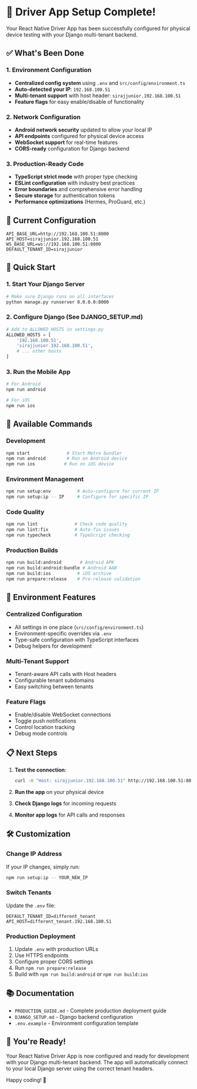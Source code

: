 # 🚀 Driver App Setup Complete!

Your React Native Driver App has been successfully configured for physical device testing with your Django multi-tenant backend.

## ✅ What's Been Done

### 1. Environment Configuration
- **Centralized config system** using `.env` and `src/config/environment.ts`
- **Auto-detected your IP**: `192.168.100.51`
- **Multi-tenant support** with host header: `sirajjunior.192.168.100.51`
- **Feature flags** for easy enable/disable of functionality

### 2. Network Configuration
- **Android network security** updated to allow your local IP
- **API endpoints** configured for physical device access
- **WebSocket support** for real-time features
- **CORS-ready** configuration for Django backend

### 3. Production-Ready Code
- **TypeScript strict mode** with proper type checking
- **ESLint configuration** with industry best practices
- **Error boundaries** and comprehensive error handling
- **Secure storage** for authentication tokens
- **Performance optimizations** (Hermes, ProGuard, etc.)

## 🔧 Current Configuration

```env
API_BASE_URL=http://192.168.100.51:8000
API_HOST=sirajjunior.192.168.100.51
WS_BASE_URL=ws://192.168.100.51:8000
DEFAULT_TENANT_ID=sirajjunior
```

## 🚀 Quick Start

### 1. Start Your Django Server
```bash
# Make sure Django runs on all interfaces
python manage.py runserver 0.0.0.0:8000
```

### 2. Configure Django (See DJANGO_SETUP.md)
```python
# Add to ALLOWED_HOSTS in settings.py
ALLOWED_HOSTS = [
    '192.168.100.51',
    'sirajjunior.192.168.100.51',
    # ... other hosts
]
```

### 3. Run the Mobile App
```bash
# For Android
npm run android

# For iOS  
npm run ios
```

## 📱 Available Commands

### Development
```bash
npm start              # Start Metro bundler
npm run android        # Run on Android device
npm run ios           # Run on iOS device
```

### Environment Management
```bash
npm run setup:env          # Auto-configure for current IP
npm run setup:ip -- IP     # Configure for specific IP
```

### Code Quality
```bash
npm run lint              # Check code quality
npm run lint:fix          # Auto-fix issues
npm run typecheck         # TypeScript checking
```

### Production Builds
```bash
npm run build:android       # Android APK
npm run build:android:bundle # Android AAB
npm run build:ios          # iOS archive
npm run prepare:release    # Pre-release validation
```

## 🔧 Environment Features

### Centralized Configuration
- All settings in one place (`src/config/environment.ts`)
- Environment-specific overrides via `.env`
- Type-safe configuration with TypeScript interfaces
- Debug helpers for development

### Multi-Tenant Support
- Tenant-aware API calls with Host headers
- Configurable tenant subdomains
- Easy switching between tenants

### Feature Flags
- Enable/disable WebSocket connections
- Toggle push notifications
- Control location tracking
- Debug mode controls

## 📋 Next Steps

1. **Test the connection**:
   ```bash
   curl -H "Host: sirajjunior.192.168.100.51" http://192.168.100.51:8000/
   ```

2. **Run the app** on your physical device

3. **Check Django logs** for incoming requests

4. **Monitor app logs** for API calls and responses

## 🛠️ Customization

### Change IP Address
If your IP changes, simply run:
```bash
npm run setup:ip -- YOUR_NEW_IP
```

### Switch Tenants
Update the `.env` file:
```env
DEFAULT_TENANT_ID=different_tenant
API_HOST=different_tenant.192.168.100.51
```

### Production Deployment
1. Update `.env` with production URLs
2. Use HTTPS endpoints
3. Configure proper CORS settings
4. Run `npm run prepare:release`
5. Build with `npm run build:android` or `npm run build:ios`

## 📚 Documentation

- `PRODUCTION_GUIDE.md` - Complete production deployment guide
- `DJANGO_SETUP.md` - Django backend configuration
- `.env.example` - Environment configuration template

## 🎉 You're Ready!

Your React Native Driver App is now configured and ready for development with your Django multi-tenant backend. The app will automatically connect to your local Django server using the correct tenant headers.

Happy coding! 🚀